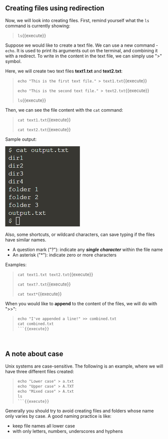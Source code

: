 ## Creating files using redirection

Now, we will look into creating files. First, remind yourself what the `ls` command is currently showing:
> `ls`{{execute}}

Suppose we would like to create a text file. We can use a new command - `echo`. It is used to print its arguments out on the terminal, and combining it with a redirect. To write in the content in the text file, we can simply use ">" symbol.

Here, we will create two text files **text1.txt** and **text2.txt**:
> `echo "This is the first text file." > text1.txt`{{execute}}
> 
> `echo "This is the second text file." > text2.txt`{{execute}}
> 
> `ls`{{execute}}

Then, we can see the file content with the `cat` command:
> `cat text1.txt`{{execute}}
> 
> `cat text2.txt`{{execute}}

Sample output:

![Picture 2](./assets/pic2.png)

Also, some shortcuts, or wildcard characters, can save typing if the files have similar names. 
- A question mark ("?"): indicate any **_single character_** within the file name
- An asterisk ("*"): indicate zero or more characters

Examples:
> `cat text1.txt text2.txt`{{execute}}
> 
> `cat text?.txt`{{execute}}
> 
> `cat text*`{{execute}}

When you would like to **append** to the content of the files, we will do with ">>":
> ```
> echo "I've appended a line!" >> combined.txt
> cat combined.txt
> ```{{execute}}

<br/>

## A note about case

Unix systems are case-sensitive. The following is an example, where we will have three different files created:
> ```
> echo "Lower case" > a.txt
> echo "Upper case" > A.TXT
> echo "Mixed case" > A.txt
> ls
> ```{{execute}}

Generally you should try to avoid creating files and folders whose name only varies by case. A good naming practice is like:
- keep file names all lower case
- with only letters, numbers, underscores and hyphens

<br/>
